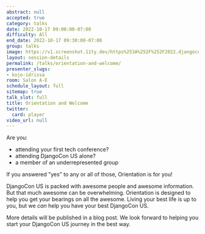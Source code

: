 ```yaml
---
abstract: null
accepted: true
category: talks
date: 2022-10-17 09:00:00-07:00
difficulty: All
end_date: 2022-10-17 09:30:00-07:00
group: talks
image: https://v1.screenshot.11ty.dev/https%253A%252F%252F2022.djangocon.us%252Fpresenters%252Fkojo-idrissa%252F
layout: session-details
permalink: /talks/orientation-and-welcome/
presenter_slugs:
- kojo-idrissa
room: Salon A-E
schedule_layout: full
sitemap: true
talk_slot: full
title: Orientation and Welcome
twitter:
  card: player
video_url: null
---
```


Are you:
-  attending your first tech conference?
-  attending DjangoCon US alone?
-  a member of an underrepresented group

If you answered "yes" to any or all of those, Orientation is for you!

DjangoCon US is packed with awesome people and awesome information. But that much awesome can be overwhelming.  Orientation is designed to help you get your bearings on all the awesome. Living your best life is up to you, but we *can* help you have your best DjangoCon US.

More details will be published in a blog post. We look forward to helping you start your DjangoCon US journey in the best way.

